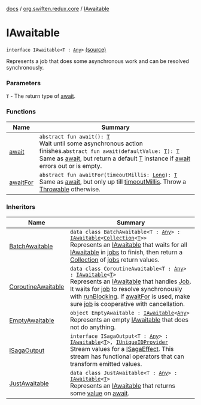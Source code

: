 [docs](../../index.md) / [org.swiften.redux.core](../index.md) / [IAwaitable](./index.md)

# IAwaitable

`interface IAwaitable<T : `[`Any`](https://kotlinlang.org/api/latest/jvm/stdlib/kotlin/-any/index.html)`>` [(source)](https://github.com/protoman92/KotlinRedux/tree/master/common\common-core\src\main\kotlin/org/swiften/redux/core/Awaitable.kt#L22)

Represents a job that does some asynchronous work and can be resolved synchronously.

### Parameters

`T` - The return type of [await](await.md).

### Functions

| Name | Summary |
|---|---|
| [await](await.md) | `abstract fun await(): `[`T`](index.md#T)<br>Wait until some asynchronous action finishes.`abstract fun await(defaultValue: `[`T`](index.md#T)`): `[`T`](index.md#T)<br>Same as [await](await.md), but return a default [T](index.md#T) instance if [await](await.md) errors out or is empty. |
| [awaitFor](await-for.md) | `abstract fun awaitFor(timeoutMillis: `[`Long`](https://kotlinlang.org/api/latest/jvm/stdlib/kotlin/-long/index.html)`): `[`T`](index.md#T)<br>Same as [await](await.md), but only up till [timeoutMillis](await-for.md#org.swiften.redux.core.IAwaitable$awaitFor(kotlin.Long)/timeoutMillis). Throw a [Throwable](https://kotlinlang.org/api/latest/jvm/stdlib/kotlin/-throwable/index.html) otherwise. |

### Inheritors

| Name | Summary |
|---|---|
| [BatchAwaitable](../-batch-awaitable/index.md) | `data class BatchAwaitable<T : `[`Any`](https://kotlinlang.org/api/latest/jvm/stdlib/kotlin/-any/index.html)`> : `[`IAwaitable`](./index.md)`<`[`Collection`](https://kotlinlang.org/api/latest/jvm/stdlib/kotlin.collections/-collection/index.html)`<`[`T`](../-batch-awaitable/index.md#T)`>>`<br>Represents an [IAwaitable](./index.md) that waits for all [IAwaitable](./index.md) in [jobs](../-batch-awaitable/jobs.md) to finish, then return a [Collection](https://kotlinlang.org/api/latest/jvm/stdlib/kotlin.collections/-collection/index.html) of [jobs](../-batch-awaitable/jobs.md) return values. |
| [CoroutineAwaitable](../-coroutine-awaitable/index.md) | `data class CoroutineAwaitable<T : `[`Any`](https://kotlinlang.org/api/latest/jvm/stdlib/kotlin/-any/index.html)`> : `[`IAwaitable`](./index.md)`<`[`T`](../-coroutine-awaitable/index.md#T)`>`<br>Represents an [IAwaitable](./index.md) that handles [Job](#). It waits for [job](../-coroutine-awaitable/job.md) to resolve synchronously with [runBlocking](#). If [awaitFor](../-coroutine-awaitable/await-for.md) is used, make sure [job](../-coroutine-awaitable/job.md) is cooperative with cancellation. |
| [EmptyAwaitable](../-empty-awaitable/index.md) | `object EmptyAwaitable : `[`IAwaitable`](./index.md)`<`[`Any`](https://kotlinlang.org/api/latest/jvm/stdlib/kotlin/-any/index.html)`>`<br>Represents an empty [IAwaitable](./index.md) that does not do anything. |
| [ISagaOutput](../../org.swiften.redux.saga.common/-i-saga-output/index.md) | `interface ISagaOutput<T : `[`Any`](https://kotlinlang.org/api/latest/jvm/stdlib/kotlin/-any/index.html)`> : `[`IAwaitable`](./index.md)`<`[`T`](../../org.swiften.redux.saga.common/-i-saga-output/index.md#T)`>, `[`IUniqueIDProvider`](../-i-unique-i-d-provider/index.md)<br>Stream values for a [ISagaEffect](../../org.swiften.redux.saga.common/-i-saga-effect.md). This stream has functional operators that can transform emitted values. |
| [JustAwaitable](../-just-awaitable/index.md) | `data class JustAwaitable<T : `[`Any`](https://kotlinlang.org/api/latest/jvm/stdlib/kotlin/-any/index.html)`> : `[`IAwaitable`](./index.md)`<`[`T`](../-just-awaitable/index.md#T)`>`<br>Represents an [IAwaitable](./index.md) that returns some [value](../-just-awaitable/value.md) on [await](../-just-awaitable/await.md). |
